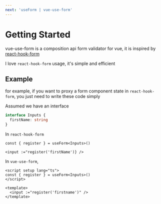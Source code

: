 ```yaml
---
next: 'useForm | vue-use-form'
---
```


# Getting Started

vue-use-form is a composition api form validator for vue, it is inspired by [react-hook-form](https://react-hook-form.com/)

I love `react-hook-form` usage, it's simple and efficient

## Example
for example, if you want to proxy a form component state in `react-hook-form`, you just need to write these code simply

Assumed we have an interface
```ts
interface Inputs {
  firstName: string
}
```

In `react-hook-form`
```tsx
const { register } = useForm<Inputs>()

<input :="register('firstName')} />
```

In `vue-use-form`,

```vue
<script setup lang="ts">
const { register } = useForm<Inputs>()
</script>

<template>
  <input :="register('firstname')" />
</template>
```
